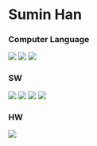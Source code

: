 # Sumin Han

### Computer Language
<img src="https://img.shields.io/badge/C-A8B9CC?style=for-the-badge&logo=C&logoColor=000"/>  <img src="https://img.shields.io/badge/python-3776AB?style=for-the-badge&logo=python&logoColor=white"> <img src="https://img.shields.io/badge/HTML5-E34F26?style=for-the-badge&logo=html5&logoColor=FFF"/> 


### SW
<img src="https://img.shields.io/badge/excel-217346?style=for-the-badge&logo=microsoftexcel&logoColor=000"/> <img src="https://img.shields.io/badge/jupyter-F37626?style=for-the-badge&logo=jupyter&logoColor=000"/> <img src="https://img.shields.io/badge/GitHub-EAEAEA?style=for-the-badge&logo=github&logoColor=000"/>  <img src="https://img.shields.io/badge/Mobilgene-002C5E?style=for-the-badge&logo=hyundai&logoColor=000"/> 

### HW
<img src="https://img.shields.io/badge/arduino-00878F?style=for-the-badge&logo=arduino&logoColor=000"/>